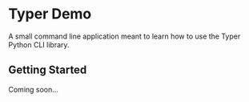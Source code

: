 # Typer Demo

A small command line application meant to learn how to use the Typer Python CLI library. 

## Getting Started

Coming soon...